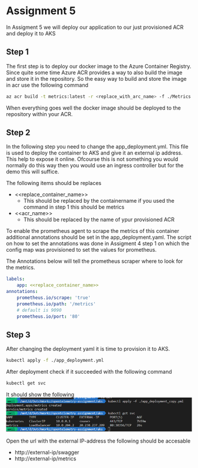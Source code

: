 # Assignment 5

In Assigment 5 we will deploy our application to our just provisioned ACR and deploy it to AKS

## Step 1
The first step is to deploy our docker image to the Azure Container Registry. Since quite some time Azure ACR provides a way to also build the image and store it in the repository. So the easy way to build and store the image in acr use the following command

```sh
az acr build -t metrics:latest -r <replace_with_arc_name> -f ./Metrics.NET/Dockerfile .
```
When everything goes well the docker image should be deployed to the repository within your ACR.

## Step 2

In the following step you need to change the app_deployment.yml. This file is used to deploy the container to AKS and give it an external ip address. This help to expose it online. Ofcourse this is not something you would normally do this way then you would use an ingress controller but for the demo this will suffice.

The following items should be replaces
- <<replace_container_name>>
  - This should be replaced by the containername if you used the command in step 1 this should be metrics
- <<acr_name>>
  - This should be replaced by the name of ypur provisioned ACR

To enable the prometheus agent to scrape the metrics of this container additional annotations should be set in the app_deployment.yaml. The script on how to set the annotations was done in Assigment 4 step 1 on which the config map was provisioned to set the values for prometheus.

The Annotations below will tell the prometheus scraper where to look for the metrics.

```yaml
labels:
    app: <<replace_container_name>>
annotations:
    prometheus.io/scrape: 'true'
    prometheus.io/path: '/metrics'
    # default is 9090
    prometheus.io/port: '80'

```

## Step 3

After changing the deployment yaml it is time to provision it to AKS. 
```sh
kubectl apply -f ./app_deployment.yml
```

After deployment check if it succeeded with the following command

```sh
kubectl get svc
```

It should show the following
![](2023-04-28-21-15-44.png)

Open the url with the external IP-address the following should be accesable

- http://external-ip/swagger
- http://external-ip/metrics
